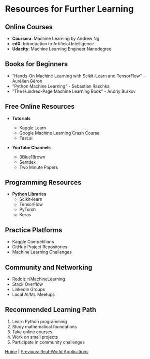 # Resources for Further Learning

## Online Courses
- **Coursera**: Machine Learning by Andrew Ng
- **edX**: Introduction to Artificial Intelligence
- **Udacity**: Machine Learning Engineer Nanodegree

## Books for Beginners
- "Hands-On Machine Learning with Scikit-Learn and TensorFlow" - Aurélien Géron
- "Python Machine Learning" - Sebastian Raschka
- "The Hundred-Page Machine Learning Book" - Andriy Burkov

## Free Online Resources
- **Tutorials**
  - Kaggle Learn
  - Google Machine Learning Crash Course
  - Fast.ai

- **YouTube Channels**
  - 3Blue1Brown
  - Sentdex
  - Two Minute Papers

## Programming Resources
- **Python Libraries**
  - Scikit-learn
  - TensorFlow
  - PyTorch
  - Keras

## Practice Platforms
- Kaggle Competitions
- GitHub Project Repositories
- Machine Learning Challenges

## Community and Networking
- Reddit: r/MachineLearning
- Stack Overflow
- LinkedIn Groups
- Local AI/ML Meetups

## Recommended Learning Path
1. Learn Python programming
2. Study mathematical foundations
3. Take online courses
4. Work on small projects
5. Participate in community challenges

[Home](0-README.md) | [Previous: Real-World Applications](03-applications.md)
